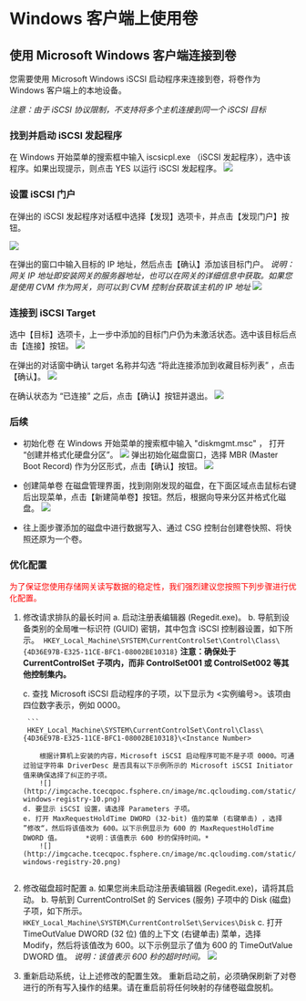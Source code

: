 # Windows 客户端上使用卷

## 使用 Microsoft Windows 客户端连接到卷
您需要使用 Microsoft Windows iSCSI 启动程序来连接到卷，将卷作为 Windows 客户端上的本地设备。

*注意：由于 iSCSI 协议限制，不支持将多个主机连接到同一个 iSCSI 目标*

### 找到并启动 iSCSI 发起程序
在 Windows 开始菜单的搜索框中输入 iscsicpl.exe （iSCSI 发起程序），选中该程序。如果出现提示，则点击 YES 以运行 iSCSI 发起程序。
![](http://imgcache.tcecqpoc.fsphere.cn/image/mc.qcloudimg.com/static/img/ae9a867a22344c46d54d06f8684942c2/image.png)


### 设置 iSCSI 门户
在弹出的 iSCSI 发起程序对话框中选择【发现】选项卡，并点击【发现门户】按钮。

![](http://imgcache.tcecqpoc.fsphere.cn/image/mc.qcloudimg.com/static/img/92e517e7d4d977370504c31ab7ca969a/image.png)

在弹出的窗口中输入目标的 IP 地址，然后点击【确认】添加该目标门户。
*说明：网关 IP 地址即安装网关的服务器地址，也可以在网关的详细信息中获取。如果您是使用 CVM 作为网关，则可以到 CVM 控制台获取该主机的 IP 地址*
![](http://imgcache.tcecqpoc.fsphere.cn/image/mc.qcloudimg.com/static/img/9bb7de1aea7642b67d4a0b98bdf40213/image.png)


### 连接到 iSCSI Target
选中【目标】选项卡，上一步中添加的目标门户仍为未激活状态。选中该目标后点击【连接】按钮。
![](http://imgcache.tcecqpoc.fsphere.cn/image/mc.qcloudimg.com/static/img/659962a9f392eeee1bd70433bf7b566c/iscsi+taget.png)

在弹出的对话窗中确认 target 名称并勾选 “将此连接添加到收藏目标列表” ，点击【确认】。
![](http://imgcache.tcecqpoc.fsphere.cn/image/mc.qcloudimg.com/static/img/700ce70c906dc28dd7a39a0ec4c93383/image.png)

在确认状态为 “已连接” 之后，点击【确认】按钮并退出。
![](http://imgcache.tcecqpoc.fsphere.cn/image/mc.qcloudimg.com/static/img/ee71b2ba01d5227473296094c02ef0ec/image.png)



### 后续
- 初始化卷
  在 Windows 开始菜单的搜索框中输入 "diskmgmt.msc" ， 打开 “创建并格式化硬盘分区”。
  ![](http://imgcache.tcecqpoc.fsphere.cn/image/mc.qcloudimg.com/static/img/9d8e1b3870599628ed94f5e0c072e849/image.png)
  弹出初始化磁盘窗口，选择 MBR (Master Boot Record) 作为分区形式，点击【确认】按钮。
  ![](http://imgcache.tcecqpoc.fsphere.cn/image/mc.qcloudimg.com/static/img/5a0cbaffe94b8b980f2e6ab567a33c59/image.png)
  
- 创建简单卷
  在磁盘管理界面，找到刚刚发现的磁盘，在下面区域点击鼠标右键后出现菜单，点击【新建简单卷】按钮。然后，根据向导来分区并格式化磁盘。
  ![](http://imgcache.tcecqpoc.fsphere.cn/image/mc.qcloudimg.com/static/img/5ca6d71637809651ba9c00ba5dc1d2f1/image.png)
	
- 往上面步骤添加的磁盘中进行数据写入、通过 CSG 控制台创建卷快照、将快照还原为一个卷。

### 优化配置
<p style="color: red;"> 为了保证您使用存储网关读写数据的稳定性，我们强烈建议您按照下列步骤进行优化配置。<p>

1. 修改请求排队的最长时间
	a.	启动注册表编辑器 (Regedit.exe)。
	b.	导航到设备类别的全局唯一标识符 (GUID) 密钥，其中包含 iSCSI 控制器设置，如下所示。 
		```
		HKEY_Local_Machine\SYSTEM\CurrentControlSet\Control\Class\{4D36E97B-E325-11CE-BFC1-08002BE10318}
		```
		**注意：确保处于 CurrentControlSet 子项内，而非 ControlSet001 或 ControlSet002 等其他控制集内。**
	
	c. 查找 Microsoft iSCSI 启动程序的子项，以下显示为 <实例编号>。该项由四位数字表示，例如 0000。
	
		```
		HKEY_Local_Machine\SYSTEM\CurrentControlSet\Control\Class\{4D36E97B-E325-11CE-BFC1-08002BE10318}\<Instance Number>
	```
		根据计算机上安装的内容，Microsoft iSCSI 启动程序可能不是子项 0000。可通过验证字符串 DriverDesc 是否具有以下示例所示的 Microsoft iSCSI Initiator 值来确保选择了纠正的子项。
		![](http://imgcache.tcecqpoc.fsphere.cn/image/mc.qcloudimg.com/static/img/344ceb4fedcb91867d2090a03d5466ed/iscsi-windows-registry-10.png) 
	d. 要显示 iSCSI 设置，请选择 Parameters 子项。
	e. 打开 MaxRequestHoldTime DWORD (32-bit) 值的菜单 (右键单击) ，选择 ”修改“，然后将该值改为 600。以下示例显示为 600 的 MaxRequestHoldTime DWORD 值。 		*说明：该值表示 600 秒的保持时间。*
		![](http://imgcache.tcecqpoc.fsphere.cn/image/mc.qcloudimg.com/static/img/d72cb08e6a9e92f61254f79a6d1b77f6/iscsi-windows-registry-20.png)
		

2. 修改磁盘超时配置
	a.	如果您尚未启动注册表编辑器 (Regedit.exe)，请将其启动。
	b.	导航到 CurrentControlSet 的 Services (服务) 子项中的 Disk (磁盘) 子项，如下所示。 				
		```
		HKEY_Local_Machine\SYSTEM\CurrentControlSet\Services\Disk
		```
	c. 打开 TimeOutValue DWORD (32 位) 值的上下文 (右键单击) 菜单，选择 Modify，然后将该值改为 600。以下示例显示了值为 600 的 TimeOutValue DWORD 值。
		*说明：该值表示 600 秒的超时时间。*
		![](http://imgcache.tcecqpoc.fsphere.cn/image/mc.qcloudimg.com/static/img/e5c42772f04772539a99825c3d4fe72b/iscsi-windows-registry-30.png)

3. 重新启动系统，让上述修改的配置生效。
	重新启动之前，必须确保刷新了对卷进行的所有写入操作的结果。请在重启前将任何映射的存储卷磁盘脱机。


